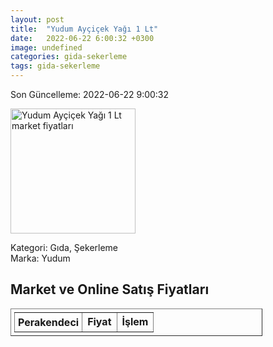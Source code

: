 ```yaml
---
layout: post
title:  "Yudum Ayçiçek Yağı 1 Lt"
date:   2022-06-22 6:00:32 +0300
image: undefined
categories: gida-sekerleme
tags: gida-sekerleme
---
```


Son Güncelleme: 2022-06-22 9:00:32

<img src="undefined" width="200" alt="Yudum Ayçiçek Yağı 1 Lt market fiyatları" />

Kategori: Gıda, Şekerleme
<br />
Marka: Yudum

<h2>Market ve Online Satış Fiyatları</h2>

<table border="1" style="padding: 5px;width:80%;">
  <tr>
    <td style="padding: 5px;"><strong>Perakendeci</strong></td>
    <td><strong>Fiyat</strong></td>
    <td><strong>İşlem</strong></td>
  </tr>
  
</table>
